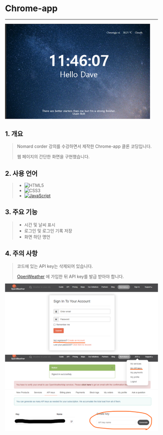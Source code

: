 # Chrome-app

---

<img src="README.assets/image-20210807114740826.png" alt="image-20210807114740826" style="zoom:50%;" />

## 1. 개요

> Nomard corder 강의를 수강하면서 제작한 Chrome-app 클론 코딩입니다.
>
> 웹 페이지의 간단한 화면을 구현했습니다.





## 2. 사용 언어

> - ![HTML5](https://img.shields.io/badge/-HTML5-E34F26?&logo=html5&logoColor=white) 
> - ![CSS3](https://img.shields.io/badge/-CSS3-1572B6?&logo=css3&logoColor=white) 
> - [![JavaScript](https://img.shields.io/badge/-JavaScript-F7DF1E?&logo=javascript&logoColor=white)](https://github.com/JeongHwan-dev/javascript-guide) 





## 3.  주요 기능

> - 시간 및 날씨 표시
> - 로그인 및 로그인 기록 저장
> - 화면 하단 명언



## 4. 주의 사항

> 코드에 있는  API key는 삭제되어 있습니다.
>
> [OpenWeather](https://openweathermap.org/api) 에 가입한 뒤 API key를 발급 받아야 합니다.

<img src="README.assets/image-20210807115403083.png" alt="image-20210807115403083" style="zoom:50%;" />

<img src="README.assets/image-20210807115447276.png" alt="image-20210807115447276" style="zoom:50%;" />

<img src="README.assets/image-20210807115526925.png" alt="image-20210807115526925" style="zoom:50%;" />

